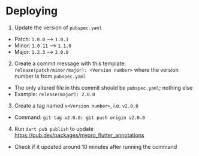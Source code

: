 # Deploying

1. Update the version of `pubspec.yaml`

- Patch: `1.0.0` --> `1.0.1`
- Minor: `1.0.11` --> `1.1.0`
- Major: `1.2.3` --> `2.0.0`

2. Create a commit message with this template: `release(patch/minor/major): <Version number>` where the version number is from `pubspec.yaml`

- The only altered file in this commit should be `pubspec.yaml`; nothing else
- Example: `release(major): 2.0.0`

3. Create a tag named `v<Version number>`, i.e. `v2.0.0`

- Command: `git tag v2.0.0; git push origin v2.0.0`

4. Run `dart pub publish` to update <https://pub.dev/packages/myoro_flutter_annotations>

- Check if it updated around 10 minutes after running the command
